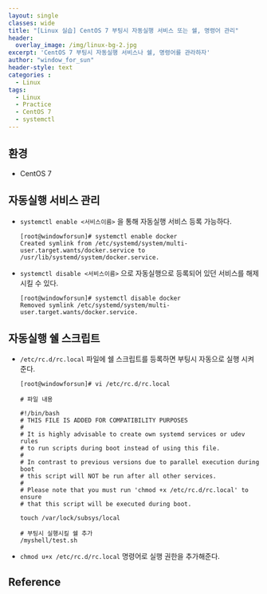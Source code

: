 ```yaml
--- 
layout: single
classes: wide
title: "[Linux 실습] CentOS 7 부팅시 자동실행 서비스 또는 쉘, 명령어 관리"
header:
  overlay_image: /img/linux-bg-2.jpg
excerpt: 'CentOS 7 부팅시 자동실행 서비스나 쉘, 명령어를 관라하자'
author: "window_for_sun"
header-style: text
categories :
  - Linux
tags:
  - Linux
  - Practice
  - CentOS 7
  - systemctl
---  
```


## 환경
- CentOS 7

## 자동실행 서비스 관리
- `systemctl enable <서비스이름>` 을 통해 자동실행 서비스 등록 가능하다.

	```
	[root@windowforsun]# systemctl enable docker
	Created symlink from /etc/systemd/system/multi-user.target.wants/docker.service to /usr/lib/systemd/system/docker.service.
	```  
	
- `systemctl disable <서비스이름>` 으로 자동실행으로 등록되어 있던 서비스를 해제 시킬 수 있다.

	```
	[root@windowforsun]# systemctl disable docker
	Removed symlink /etc/systemd/system/multi-user.target.wants/docker.service.
	```  
	

## 자동실행 쉘 스크립트
- `/etc/rc.d/rc.local` 파일에 쉘 스크립트를 등록하면 부팅시 자동으로 실행 시켜 준다.

	```
	[root@windowforsun]# vi /etc/rc.d/rc.local
	
	# 파일 내용
	
	#!/bin/bash
    # THIS FILE IS ADDED FOR COMPATIBILITY PURPOSES
    #
    # It is highly advisable to create own systemd services or udev rules
    # to run scripts during boot instead of using this file.
    #
    # In contrast to previous versions due to parallel execution during boot
    # this script will NOT be run after all other services.
    #
    # Please note that you must run 'chmod +x /etc/rc.d/rc.local' to ensure
    # that this script will be executed during boot.
    
    touch /var/lock/subsys/local
    
    # 부팅시 실행시킬 쉘 추가
    /myshell/test.sh
	```  
	
- `chmod u+x /etc/rc.d/rc.local` 명령어로 실행 권한을 추가해준다.


## Reference
[]()  